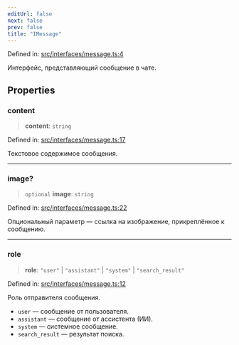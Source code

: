 ```yaml
---
editUrl: false
next: false
prev: false
title: "IMessage"
---
```


Defined in: [src/interfaces/message.ts:4](https://github.com/zloishavrin/gigachat-node/blob/8afb607ad366b0bd14a6dc735a672d9b9cc4bde9/src/interfaces/message.ts#L4)

Интерфейс, представляющий сообщение в чате.

## Properties

### content

> **content**: `string`

Defined in: [src/interfaces/message.ts:17](https://github.com/zloishavrin/gigachat-node/blob/8afb607ad366b0bd14a6dc735a672d9b9cc4bde9/src/interfaces/message.ts#L17)

Текстовое содержимое сообщения.

***

### image?

> `optional` **image**: `string`

Defined in: [src/interfaces/message.ts:22](https://github.com/zloishavrin/gigachat-node/blob/8afb607ad366b0bd14a6dc735a672d9b9cc4bde9/src/interfaces/message.ts#L22)

Опциональный параметр — ссылка на изображение, прикреплённое к сообщению.

***

### role

> **role**: `"user"` \| `"assistant"` \| `"system"` \| `"search_result"`

Defined in: [src/interfaces/message.ts:12](https://github.com/zloishavrin/gigachat-node/blob/8afb607ad366b0bd14a6dc735a672d9b9cc4bde9/src/interfaces/message.ts#L12)

Роль отправителя сообщения.
- `user` — сообщение от пользователя.
- `assistant` — сообщение от ассистента (ИИ).
- `system` — системное сообщение.
- `search_result` — результат поиска.
